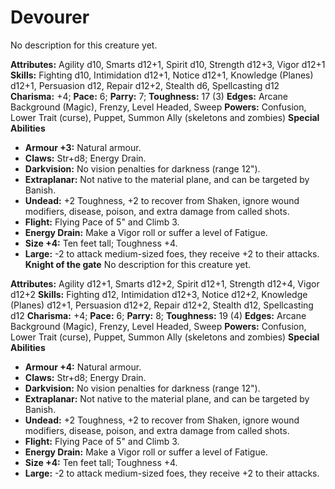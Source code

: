 # Devourer

No description for this creature yet.

**Attributes:** Agility d10, Smarts d12+1, Spirit d10, Strength d12+3,
Vigor d12+1
**Skills:** Fighting d10, Intimidation d12+1, Notice d12+1, Knowledge
(Planes) d12+1, Persuasion d12, Repair d12+2, Stealth d6, Spellcasting
d12
**Charisma:** +4; **Pace:** 6; **Parry:** 7; **Toughness:** 17 (3)
**Edges:** Arcane Background (Magic), Frenzy, Level Headed, Sweep
**Powers:** Confusion, Lower Trait (curse), Puppet, Summon Ally
(skeletons and zombies)
**Special Abilities**

- **Armour +3:** Natural armour.
- **Claws:** Str+d8; Energy Drain.
- **Darkvision:** No vision penalties for darkness (range 12").
- **Extraplanar:** Not native to the material plane, and can be targeted
by Banish.
- **Undead:** +2 Toughness, +2 to recover from Shaken, ignore wound
modifiers, disease, poison, and extra damage from called shots.
- **Flight:** Flying Pace of 5" and Climb 3.
- **Energy Drain:** Make a Vigor roll or suffer a level of Fatigue.
- **Size +4:** Ten feet tall; Toughness +4.
- **Large:** -2 to attack medium-sized foes, they receive +2 to their
attacks.
**Knight of the gate**
No description for this creature yet.

**Attributes:** Agility d12+1, Smarts d12+2, Spirit d12+1, Strength
d12+4, Vigor d12+2
**Skills:** Fighting d12, Intimidation d12+3, Notice d12+2, Knowledge
(Planes) d12+1, Persuasion d12+2, Repair d12+2, Stealth d12,
Spellcasting d12
**Charisma:** +4; **Pace:** 6; **Parry:** 8; **Toughness:** 19 (4)
**Edges:** Arcane Background (Magic), Frenzy, Level Headed, Sweep
**Powers:** Confusion, Lower Trait (curse), Puppet, Summon Ally
(skeletons and zombies)
**Special Abilities**

- **Armour +4:** Natural armour.
- **Claws:** Str+d8; Energy Drain.
- **Darkvision:** No vision penalties for darkness (range 12").
- **Extraplanar:** Not native to the material plane, and can be targeted
by Banish.
- **Undead:** +2 Toughness, +2 to recover from Shaken, ignore wound
modifiers, disease, poison, and extra damage from called shots.
- **Flight:** Flying Pace of 5" and Climb 3.
- **Energy Drain:** Make a Vigor roll or suffer a level of Fatigue.
- **Size +4:** Ten feet tall; Toughness +4.
- **Large:** -2 to attack medium-sized foes, they receive +2 to their
attacks.
